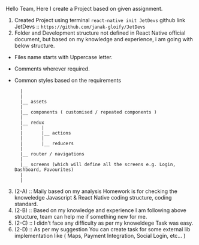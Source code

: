 Hello Team, Here I create a Project based on given assignment.


1. Created Project using terminal `react-native init JetDevs` github link JetDevs :: `https://github.com/janak-gloify/JetDevs`
2. Folder and Development structure not defined in React Native official document, but based on my knowledge and experience, i am 
going with below structure.
- Files name starts with Uppercase letter.
- Comments wherever required.
- Common styles based on the requirements

        |
        |
        |__ assets
        |
        |__ components ( customised / repeated components )
        |
        |__ redux
        |       |
        |       |__ actions
        |       |
        |       |__ reducers
        |
        |__ router / navigations
        |
        |__ screens (which will define all the screens e.g. Login, Dashboard, Favourites)
        |
        |


3. (2-A) :: Maily based on my analysis Homework is for checking the knoweledge Javascript & React Native coding structure, coding standard.
4. (2-B) :: Based on my knowledge and experience I am following above structure, team can help me if something new for me.
5. (2-C) :: I didn't face any difficulty as per my knoweldege Task was easy.
6. (2-D) :: As per my suggestion You can create task for some external lib implementation like ( Maps, Payment Integration, Social Login, etc... ) 
